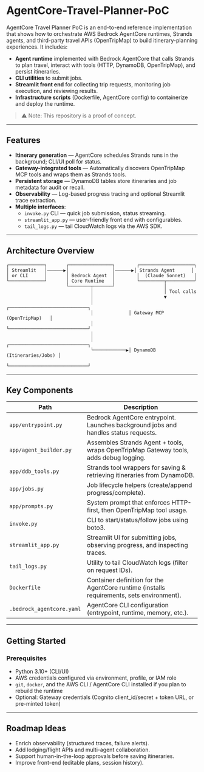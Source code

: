 # AgentCore-Travel-Planner-PoC

AgentCore Travel Planner PoC is an end-to-end reference implementation that shows how to orchestrate AWS Bedrock AgentCore runtimes, Strands agents, and third-party travel APIs (OpenTripMap) to build itinerary-planning experiences. It includes:

- **Agent runtime** implemented with Bedrock AgentCore that calls Strands to plan travel, interact with tools (HTTP, DynamoDB, OpenTripMap), and persist itineraries.
- **CLI utilities** to submit jobs.
- **Streamlit front end** for collecting trip requests, monitoring job execution, and reviewing results.
- **Infrastructure scripts** (Dockerfile, AgentCore config) to containerize and deploy the runtime.

> ⚠️ Note: This repository is a proof of concept.

---

## Features

- **Itinerary generation** — AgentCore schedules Strands runs in the background; CLI/UI poll for status.
- **Gateway-integrated tools** — Automatically discovers OpenTripMap MCP tools and wraps them as Strands tools.
- **Persistent storage** — DynamoDB tables store itineraries and job metadata for audit or recall.
- **Observability** — Log-based progress tracing and optional Streamlit trace extraction.
- **Multiple interfaces**:
  - `invoke.py` CLI — quick job submission, status streaming.
  - `streamlit_app.py` — user-friendly front end with configurables.
  - `tail_logs.py` — tail CloudWatch logs via the AWS SDK.

---

## Architecture Overview

```text
┌─────────────┐       ┌────────────────┐        ┌────────────────────┐
│ Streamlit   │──────▶│                │──────▶│ Strands Agent      │
│ or CLI      │       │ Bedrock Agent  │        │  (Claude Sonnet)   │
└─────────────┘       │ Core Runtime   │        └─────────┬──────────┘
                      └────────┬───────┘                  │
                               │                          │ Tool calls
                               │                          ▼
                               │             ┌─────────────────────────────┐
                               │             │ Gateway MCP (OpenTripMap)   │
                               │             └─────────────────────────────┘
                               │
                               │             ┌─────────────────────────────┐
                               └────────────▶│ DynamoDB (Itineraries/Jobs) │
                                             └─────────────────────────────┘
```

---

## Key Components

| Path                      | Description                                                                                  |
| ------------------------- | -------------------------------------------------------------------------------------------- |
| `app/entrypoint.py`       | Bedrock AgentCore entrypoint. Launches background jobs and handles status requests.           |
| `app/agent_builder.py`    | Assembles Strands Agent + tools, wraps OpenTripMap Gateway tools, adds debug logging.        |
| `app/ddb_tools.py`        | Strands tool wrappers for saving & retrieving itineraries from DynamoDB.                     |
| `app/jobs.py`             | Job lifecycle helpers (create/append progress/complete).                                     |
| `app/prompts.py`          | System prompt that enforces HTTP-first, then OpenTripMap tool usage.                         |
| `invoke.py`               | CLI to start/status/follow jobs using boto3.                                                 |
| `streamlit_app.py`        | Streamlit UI for submitting jobs, observing progress, and inspecting traces.                 |
| `tail_logs.py`            | Utility to tail CloudWatch logs (filter on request IDs).                                     |
| `Dockerfile`              | Container definition for the AgentCore runtime (installs requirements, sets environment).    |
| `.bedrock_agentcore.yaml` | AgentCore CLI configuration (entrypoint, runtime, memory, etc.).                             |

---

## Getting Started

### Prerequisites

- Python 3.10+ (CLI/UI)  
- AWS credentials configured via environment, profile, or IAM role  
- `git`, `docker`, and the AWS CLI / AgentCore CLI installed if you plan to rebuild the runtime  
- Optional: Gateway credentials (Cognito client_id/secret + token URL, or pre-minted token)

---

## Roadmap Ideas

- Enrich observability (structured traces, failure alerts).
- Add lodging/flight APIs and multi-agent collaboration.
- Support human-in-the-loop approvals before saving itineraries.
- Improve front-end (editable plans, session history).
